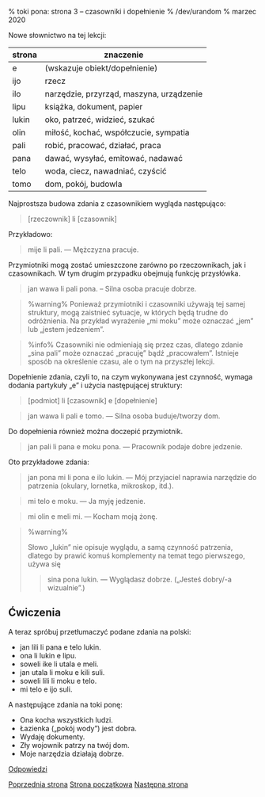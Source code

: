 % toki pona: strona 3 – czasowniki i dopełnienie
% /dev/urandom
% marzec 2020

Nowe słownictwo na tej lekcji:

| strona | znaczenie |
|----|----|
| e | (wskazuje obiekt/dopełnienie) |
| ijo | rzecz |
| ilo | narzędzie, przyrząd, maszyna, urządzenie |
| lipu | książka, dokument, papier |
| lukin | oko, patrzeć, widzieć, szukać |
| olin | miłość, kochać, współczucie, sympatia |
| pali | robić, pracować, działać, praca |
| pana | dawać, wysyłać, emitować, nadawać |
| telo | woda, ciecz, nawadniać, czyścić |
| tomo | dom, pokój, budowla |

Najprostsza budowa zdania z czasownikiem wygląda następująco:

> [rzeczownik] li [czasownik]

Przykładowo:

> mije li pali. — Mężczyzna pracuje.

Przymiotniki mogą zostać umieszczone zarówno po rzeczownikach,
jak i czasownikach. W tym drugim przypadku obejmują funkcję przysłówka.

> jan wawa li pali pona. – Silna osoba pracuje dobrze.

> %warning%
> Ponieważ przymiotniki i czasowniki używają tej samej struktury,
> mogą zaistnieć sytuacje, w których będą trudne do odróżnienia.
> Na przykład wyrażenie „mi moku” może oznaczać „jem” lub „jestem jedzeniem”.

> %info%
> Czasowniki nie odmieniają się przez czas, dlatego zdanie „sina pali”
> może oznaczać „pracuję” bądź „pracowałem”. Istnieje sposób na określenie
> czasu, ale o tym na przyszłej lekcji.

Dopełnienie zdania, czyli to, na czym wykonywana jest czynność, wymaga
dodania partykuły „e” i użycia następującej struktury:

> [podmiot] li [czasownik] e [dopełnienie]

> jan wawa li pali e tomo. — Silna osoba buduje/tworzy dom.

Do dopełnienia również można doczepić przymiotnik.

> jan pali li pana e moku pona. — Pracownik podaje dobre jedzenie.

Oto przykładowe zdania:

> jan pona mi li pona e ilo lukin. — Mój przyjaciel naprawia narzędzie
> do patrzenia (okulary, lornetka, mikroskop, itd.).

> mi telo e moku. — Ja myję jedzenie.

> mi olin e meli mi. — Kocham moją żonę.

> %warning%
>
> Słowo „lukin” nie opisuje wyglądu, a samą czynność patrzenia, dlatego
> by prawić komuś komplementy na temat tego pierwszego, używa się
>
> > sina pona lukin. — Wyglądasz dobrze. („Jesteś dobry/-a wizualnie”.)
>

## Ćwiczenia

A teraz spróbuj przetłumaczyć podane zdania na polski:

* jan lili li pana e telo lukin.
* ona li lukin e lipu.
* soweli ike li utala e meli.
* jan utala li moku e kili suli.
* soweli lili li moku e telo.
* mi telo e ijo suli.

A następujące zdania na toki ponę:

* Ona kocha wszystkich ludzi.
* Łazienka („pokój wody”) jest dobra.
* Wydaję dokumenty.
* Zły wojownik patrzy na twój dom.
* Moje narzędzia działają dobrze.

[Odpowiedzi](pl_answers.html#p3)

[Poprzednia strona](pl_2.html) [Strona początkowa](pl_index.html) [Następna strona](pl_4.html)
